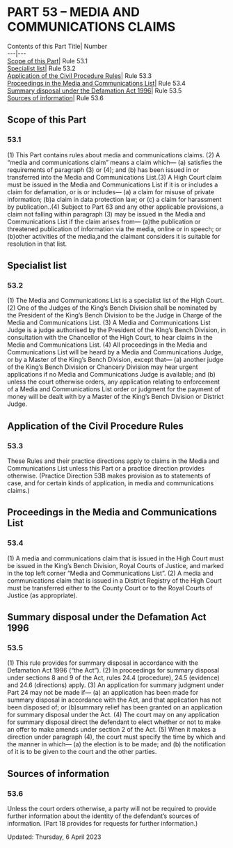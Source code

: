 # PART 53 – MEDIA AND COMMUNICATIONS CLAIMS
Contents of this Part
Title| Number  
---|---  
[Scope of this Part](https://www.justice.gov.uk/courts/procedure-rules/civil/rules/part53#IDA1B1HC)| Rule 53.1  
[Specialist list](https://www.justice.gov.uk/courts/procedure-rules/civil/rules/part53#2)| Rule 53.2  
[Application of the Civil Procedure Rules](https://www.justice.gov.uk/courts/procedure-rules/civil/rules/part53#3)| Rule 53.3  
[Proceedings in the Media and Communications List](https://www.justice.gov.uk/courts/procedure-rules/civil/rules/part53#4)| Rule 53.4  
[Summary disposal under the Defamation Act 1996](https://www.justice.gov.uk/courts/procedure-rules/civil/rules/part53#5)| Rule 53.5  
[Sources of information](https://www.justice.gov.uk/courts/procedure-rules/civil/rules/part53#6)| Rule 53.6  
## Scope of this Part
### 53.1
(1) This Part contains rules about media and communications claims.
(2) A “media and communications claim” means a claim which—
(a) satisfies the requirements of paragraph (3) or (4); and
(b) has been issued in or transferred into the Media and Communications List.(3) A High Court claim must be issued in the Media and Communications List if it is or includes a claim for defamation, or is or includes—
(a) a claim for misuse of private information;
(b)a claim in data protection law; or
(c) a claim for harassment by publication..(4) Subject to Part 63 and any other applicable provisions, a claim not falling within paragraph (3) may be issued in the Media and Communications List if the claim arises from—
(a)the publication or threatened publication of information via the media, online or in speech; or
(b)other activities of the media,and the claimant considers it is suitable for resolution in that list.
## Specialist list
### 53.2
(1) The Media and Communications List is a specialist list of the High Court.
(2) One of the Judges of the King’s Bench Division shall be nominated by the President of the King’s Bench Division to be the Judge in Charge of the Media and Communications List.
(3) A Media and Communications List Judge is a judge authorised by the President of the KIng’s Bench Division, in consultation with the Chancellor of the High Court, to hear claims in the Media and Communications List.
(4) All proceedings in the Media and Communications List will be heard by a Media and Communications Judge, or by a Master of the King’s Bench Division, except that—
(a) another judge of the King’s Bench Division or Chancery Division may hear urgent applications if no Media and Communications Judge is available; and
(b) unless the court otherwise orders, any application relating to enforcement of a Media and Communications List order or judgment for the payment of money will be dealt with by a Master of the King’s Bench Division or District Judge.
## Application of the Civil Procedure Rules
### 53.3
These Rules and their practice directions apply to claims in the Media and Communications List unless this Part or a practice direction provides otherwise. (Practice Direction 53B makes provision as to statements of case, and for certain kinds of application, in media and communications claims.)
## Proceedings in the Media and Communications List
### 53.4
(1) A media and communications claim that is issued in the High Court must be issued in the King’s Bench Division, Royal Courts of Justice, and marked in the top left corner “Media and Communications List”.
(2) A media and communications claim that is issued in a District Registry of the High Court must be transferred either to the County Court or to the Royal Courts of Justice (as appropriate).
## Summary disposal under the Defamation Act 1996
### 53.5
(1) This rule provides for summary disposal in accordance with the Defamation Act 1996 (“the Act”).
(2) In proceedings for summary disposal under sections 8 and 9 of the Act, rules 24.4 (procedure), 24.5 (evidence) and 24.6 (directions) apply.
(3) An application for summary judgment under Part 24 may not be made if—
(a) an application has been made for summary disposal in accordance with the Act, and that application has not been disposed of; or
(b)summary relief has been granted on an application for summary disposal under the Act.
(4) The court may on any application for summary disposal direct the defendant to elect whether or not to make an offer to make amends under section 2 of the Act.
(5) When it makes a direction under paragraph (4), the court must specify the time by which and the manner in which—
(a) the election is to be made; and
(b) the notification of it is to be given to the court and the other parties.
## Sources of information
### 53.6
Unless the court orders otherwise, a party will not be required to provide further information about the identity of the defendant’s sources of information. (Part 18 provides for requests for further information.)

Updated: Thursday, 6 April 2023
